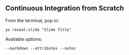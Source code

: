 
## Continuous Integration from Scratch

From the terminal, pop in:

  ```yo reveal:slide "Slide Title"```

Available options:

 ```--markdown --attributes --notes```
